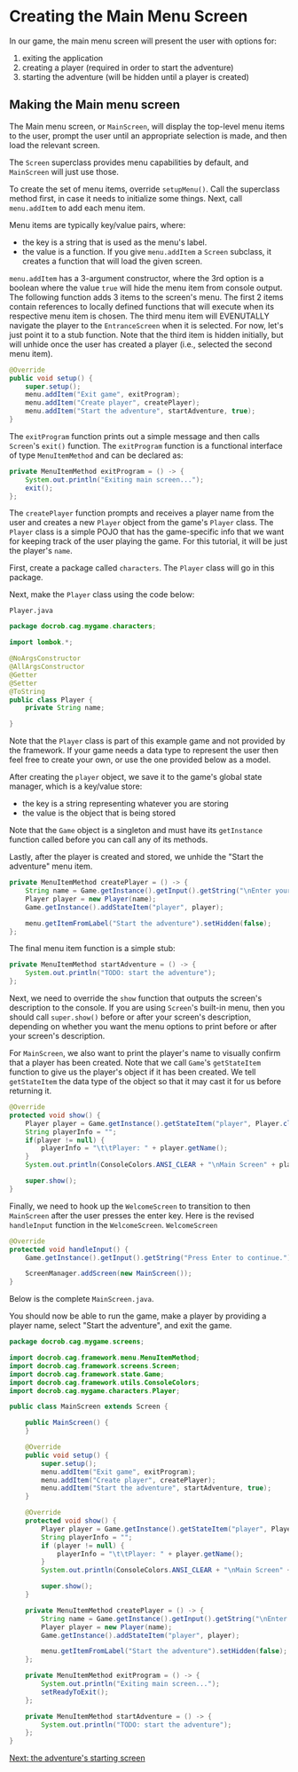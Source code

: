 # Creating the Main Menu Screen

In our game, the main menu screen will present the user with options for:
1. exiting the application
2. creating a player (required in order to start the adventure)
3. starting the adventure (will be hidden until a player is created)


## Making the Main menu screen

The Main menu screen, or `MainScreen`, will display the top-level menu items to the user, prompt the user until an appropriate selection is made, and then load the relevant screen.

The `Screen` superclass provides menu capabilities by default, and `MainScreen` will just use those.

To create the set of menu items, override `setupMenu()`. Call the superclass method first, in case it needs to initialize some things. Next, call `menu.addItem` to add each menu item.

Menu items are typically key/value pairs, where:
- the key is a string that is used as the menu's label.
- the value is a function. If you give `menu.addItem` a `Screen` subclass, it creates a function that will load the given screen.

`menu.addItem` has a 3-argument constructor, where the 3rd option is a boolean where the value `true` will hide the menu item from console output. The following function adds 3 items to the screen's menu. The first 2 items contain references to locally defined functions that will execute when its respective menu item is chosen. The third menu item will EVENUTALLY navigate the player to the `EntranceScreen` when it is selected. For now, let's just point it to a stub function. Note that the third item is hidden initially, but will unhide once the user has created a player (i.e., selected the second menu item).

```java
@Override
public void setup() {
    super.setup();
    menu.addItem("Exit game", exitProgram);
    menu.addItem("Create player", createPlayer);
    menu.addItem("Start the adventure", startAdventure, true);
}
```

The `exitProgram` function prints out a simple message and then calls `Screen`'s `exit()` function. The `exitProgram` function is a functional interface of type `MenuItemMethod` and can be declared as:
```java
private MenuItemMethod exitProgram = () -> {
    System.out.println("Exiting main screen...");
    exit();
};
```

The `createPlayer` function prompts and receives a player name from the user and creates a new `Player` object from the game's `Player` class. The `Player` class is a simple POJO that has the game-specific info that we want for keeping track of the user playing the game. For this tutorial, it will be just the player's `name`.

First, create a package called `characters`. The `Player` class will go in this package.

Next, make the `Player` class using the code below:

`Player.java`
```java
package docrob.cag.mygame.characters;

import lombok.*;

@NoArgsConstructor
@AllArgsConstructor
@Getter
@Setter
@ToString
public class Player {
    private String name;

}
```

Note that the `Player` class is part of this example game and not provided by the framework. If your game needs a data type to represent the user then feel free to create your own, or use the one provided below as a model.

After creating the `player` object, we save it to the game's global state manager, which is a key/value store:
- the key is a string representing whatever you are storing
- the value is the object that is being stored

Note that the `Game` object is a singleton and must have its `getInstance` function called before you can call any of its methods.

Lastly, after the player is created and stored, we unhide the "Start the adventure" menu item.

```java
private MenuItemMethod createPlayer = () -> {
    String name = Game.getInstance().getInput().getString("\nEnter your name: ");
    Player player = new Player(name);
    Game.getInstance().addStateItem("player", player);

    menu.getItemFromLabel("Start the adventure").setHidden(false);
};
```

The final menu item function is a simple stub:

```java
private MenuItemMethod startAdventure = () -> {
    System.out.println("TODO: start the adventure");
};
```

Next, we need to override the `show` function that outputs the screen's description to the console. If you are using `Screen`'s built-in menu, then you should call `super.show()` before or after your screen's description, depending on whether you want the menu options to print before or after your screen's description. 

For `MainScreen`, we also want to print the player's name to visually confirm that a player has been created. Note that we call `Game`'s `getStateItem` function to give us the player's object if it has been created. We tell `getStateItem` the data type of the object so that it may cast it for us before returning it.

```java
@Override
protected void show() {
    Player player = Game.getInstance().getStateItem("player", Player.class);
    String playerInfo = "";
    if(player != null) {
        playerInfo = "\t\tPlayer: " + player.getName();
    }
    System.out.println(ConsoleColors.ANSI_CLEAR + "\nMain Screen" + playerInfo);

    super.show();
}
```

Finally, we need to hook up the `WelcomeScreen` to transition to then `MainScreen` after the user presses the enter key. Here is the revised `handleInput` function in the `WelcomeScreen`.
`WelcomeScreen`
```java
@Override
protected void handleInput() {
    Game.getInstance().getInput().getString("Press Enter to continue.");

    ScreenManager.addScreen(new MainScreen());
}
```

Below is the complete `MainScreen.java`.

You should now be able to run the game, make a player by providing a player name, select "Start the adventure", and exit the game.

```java
package docrob.cag.mygame.screens;

import docrob.cag.framework.menu.MenuItemMethod;
import docrob.cag.framework.screens.Screen;
import docrob.cag.framework.state.Game;
import docrob.cag.framework.utils.ConsoleColors;
import docrob.cag.mygame.characters.Player;

public class MainScreen extends Screen {

    public MainScreen() {
    }

    @Override
    public void setup() {
        super.setup();
        menu.addItem("Exit game", exitProgram);
        menu.addItem("Create player", createPlayer);
        menu.addItem("Start the adventure", startAdventure, true);
    }

    @Override
    protected void show() {
        Player player = Game.getInstance().getStateItem("player", Player.class);
        String playerInfo = "";
        if (player != null) {
            playerInfo = "\t\tPlayer: " + player.getName();
        }
        System.out.println(ConsoleColors.ANSI_CLEAR + "\nMain Screen" + playerInfo);

        super.show();
    }

    private MenuItemMethod createPlayer = () -> {
        String name = Game.getInstance().getInput().getString("\nEnter your name: ");
        Player player = new Player(name);
        Game.getInstance().addStateItem("player", player);

        menu.getItemFromLabel("Start the adventure").setHidden(false);
    };

    private MenuItemMethod exitProgram = () -> {
        System.out.println("Exiting main screen...");
        setReadyToExit();
    };

    private MenuItemMethod startAdventure = () -> {
        System.out.println("TODO: start the adventure");
    };
}
```

[Next: the adventure's starting screen](entrancescreen.md)
